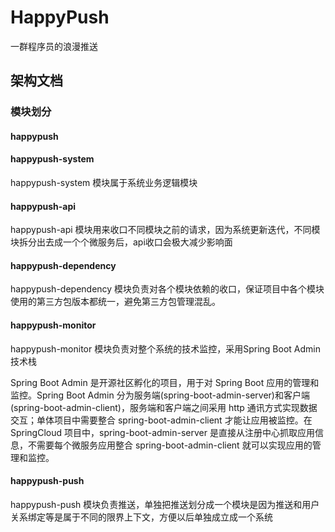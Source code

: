# HappyPush
一群程序员的浪漫推送

## 架构文档

### 模块划分

#### happypush



#### happypush-system
happypush-system 模块属于系统业务逻辑模块

#### happypush-api

happypush-api 模块用来收口不同模块之前的请求，因为系统更新迭代，不同模块拆分出去成一个个微服务后，api收口会极大减少影响面

#### happypush-dependency

happypush-dependency 模块负责对各个模块依赖的收口，保证项目中各个模块使用的第三方包版本都统一，避免第三方包管理混乱。

#### happypush-monitor

happypush-monitor 模块负责对整个系统的技术监控，采用Spring Boot Admin技术栈

Spring Boot Admin 是开源社区孵化的项目，用于对 Spring Boot 应用的管理和监控。Spring Boot Admin 分为服务端(spring-boot-admin-server)和客户端(spring-boot-admin-client)，服务端和客户端之间采用 http 通讯方式实现数据交互；单体项目中需要整合 spring-boot-admin-client 才能让应用被监控。在 SpringCloud 项目中，spring-boot-admin-server 是直接从注册中心抓取应用信息，不需要每个微服务应用整合 spring-boot-admin-client 就可以实现应用的管理和监控。

#### happypush-push

happypush-push 模块负责推送，单独把推送划分成一个模块是因为推送和用户关系绑定等是属于不同的限界上下文，方便以后单独成立成一个系统